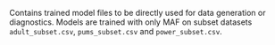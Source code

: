 Contains trained model files to be directly used for data generation or diagnostics. 
Models are trained with only MAF on subset datasets `adult_subset.csv`, `pums_subset.csv` and `power_subset.csv`.
